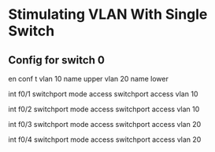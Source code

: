 # Stimulating VLAN With Single Switch
## Config for switch 0
en
conf t
vlan 10
name upper
vlan 20
name lower

int f0/1
switchport mode access
switchport access vlan 10

int f0/2
switchport mode access
switchport access vlan 10

int f0/3
switchport mode access
switchport access vlan 20

int f0/4
switchport mode access
switchport access vlan 20

